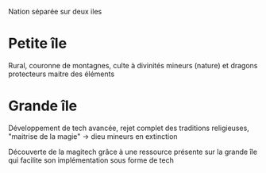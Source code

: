 Nation séparée sur deux iles 

# Petite île 
Rural, couronne de montagnes, culte à divinités mineurs (nature) et dragons protecteurs maitre des éléments

# Grande île
Développement de tech avancée, rejet complet des traditions religieuses, "maitrise de la magie" -> dieu mineurs en extinction

Découverte de la magitech grâce à une ressource présente sur la grande île qui facilite son implémentation sous forme de tech
